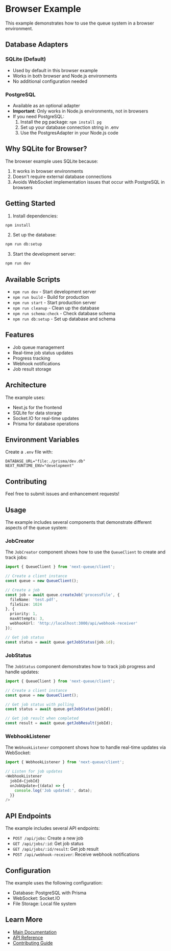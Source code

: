 # Browser Example

This example demonstrates how to use the queue system in a browser environment.

## Database Adapters

### SQLite (Default)
- Used by default in this browser example
- Works in both browser and Node.js environments
- No additional configuration needed

### PostgreSQL
- Available as an optional adapter
- **Important**: Only works in Node.js environments, not in browsers
- If you need PostgreSQL:
  1. Install the pg package: `npm install pg`
  2. Set up your database connection string in .env
  3. Use the PostgresAdapter in your Node.js code

## Why SQLite for Browser?
The browser example uses SQLite because:
1. It works in browser environments
2. Doesn't require external database connections
3. Avoids WebSocket implementation issues that occur with PostgreSQL in browsers

## Getting Started

1. Install dependencies:
```bash
npm install
```

2. Set up the database:
```bash
npm run db:setup
```

3. Start the development server:
```bash
npm run dev
```

## Available Scripts

- `npm run dev` - Start development server
- `npm run build` - Build for production
- `npm run start` - Start production server
- `npm run cleanup` - Clean up the database
- `npm run schema:check` - Check database schema
- `npm run db:setup` - Set up database and schema

## Features

- Job queue management
- Real-time job status updates
- Progress tracking
- Webhook notifications
- Job result storage

## Architecture

The example uses:
- Next.js for the frontend
- SQLite for data storage
- Socket.IO for real-time updates
- Prisma for database operations

## Environment Variables

Create a `.env` file with:
```
DATABASE_URL="file:./prisma/dev.db"
NEXT_RUNTIME_ENV="development"
```

## Contributing

Feel free to submit issues and enhancement requests!

## Usage

The example includes several components that demonstrate different aspects of the queue system:

### JobCreator

The `JobCreator` component shows how to use the `QueueClient` to create and track jobs:

```typescript
import { QueueClient } from 'next-queue/client';

// Create a client instance
const queue = new QueueClient();

// Create a job
const job = await queue.createJob('processFile', {
  fileName: 'test.pdf',
  fileSize: 1024
}, {
  priority: 1,
  maxAttempts: 3,
  webhookUrl: 'http://localhost:3000/api/webhook-receiver'
});

// Get job status
const status = await queue.getJobStatus(job.id);
```

### JobStatus

The `JobStatus` component demonstrates how to track job progress and handle updates:

```typescript
import { QueueClient } from 'next-queue/client';

// Create a client instance
const queue = new QueueClient();

// Get job status with polling
const status = await queue.getJobStatus(jobId);

// Get job result when completed
const result = await queue.getJobResult(jobId);
```

### WebhookListener

The `WebhookListener` component shows how to handle real-time updates via WebSocket:

```typescript
import { WebhookListener } from 'next-queue/client';

// Listen for job updates
<WebhookListener 
  jobId={jobId} 
  onJobUpdate={(data) => {
    console.log('Job updated:', data);
  }} 
/>
```

## API Endpoints

The example includes several API endpoints:

- `POST /api/jobs`: Create a new job
- `GET /api/jobs/:id`: Get job status
- `GET /api/jobs/:id/result`: Get job result
- `POST /api/webhook-receiver`: Receive webhook notifications

## Configuration

The example uses the following configuration:

- Database: PostgreSQL with Prisma
- WebSocket: Socket.IO
- File Storage: Local file system

## Learn More

- [Main Documentation](../../README.md)
- [API Reference](../../docs/API.md)
- [Contributing Guide](../../CONTRIBUTING.md)
